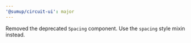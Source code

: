 ```yaml
---
'@sumup/circuit-ui': major
---
```


Removed the deprecated `Spacing` component. Use the `spacing` style mixin instead.
